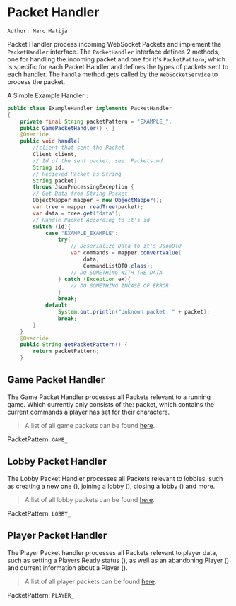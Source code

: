# Packet Handler

`Author: Marc Matija`

Packet Handler process incoming WebSocket Packets and implement the `PacketHandler` interface. The `PacketHandler`
interface defines 2 methods, one for handling the incoming packet and one for it's `PacketPattern`, which is specific
for each Packet Handler and defines the types of packets sent to each handler. The `handle` method gets called by
the `WebSocketService` to process the packet.

A Simple Example Handler
: 
```java
public class ExampleHandler implements PacketHandler 
{
    private final String packetPattern = "EXAMPLE_";
    public GamePacketHandler() { }
    @Override
    public void handle(
        //client that sent the Packet 
        Client client,
        // Id of the sent packet, see: Packets.md
        String id,
        // Recieved Packet as String
        String packet)  
        throws JsonProcessingException {
        // Get Data from String Packet
        ObjectMapper mapper = new ObjectMapper();
        var tree = mapper.readTree(packet);
        var data = tree.get("data");
        // Handle Packet According to it's id
        switch (id){
            case "EXAMPLE_EXAMPLE":
                try{
                    // Deserialize Data to it's JsonDTO
                    var commands = mapper.convertValue(
                        data, 
                        CommandListDTO.class);
                    // DO SOMETHING WITH THE DATA
                } catch (Exception ex){
                    // DO SOMETHING INCASE OF ERROR
                }
                break;
            default:
                System.out.println("Unknown packet: " + packet);
                break;
        }
    }
    @Override
    public String getPacketPattern() {
        return packetPattern;
    }
```

## Game Packet Handler

The Game Packet Handler processes all Packets relevant to a running game. Which currently only consists of the:
[](Packet.md#game-commands) packet, which contains the current commands a player has set for their characters.

> A list of all game packets can be found [here](Packet.md#game-packets).


PacketPattern: `GAME_`

## Lobby Packet Handler

The Lobby Packet Handler processes all Packets relevant to lobbies, such as creating a new one 
([](Packet.md#lobby-create)), joining a lobby ([](Packet.md#lobby-join)), closing a lobby 
([](Packet.md#lobby-close)) and more.

> A list of all lobby packets can be found [here](Packet.md#lobby-packets).


PacketPattern: `LOBBY_`

## Player Packet Handler

The Player Packet handler processes all Packets relevant to player data, such as setting a Players Ready status 
([](Packet.md#player-ready)), as well as an abandoning Player ([](Packet.md#player-abandoned)) 
and current information about a Player ([](Packet.md#player-info)).

> A list of all player packets can be found [here](Packet.md#player-packets).

PacketPattern: `PLAYER_`